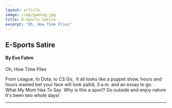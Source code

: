 ```yaml
---
layout: article
image: /img/gaming.jpg
title: E-Sports Satire
excerpt: "Oh, How Time Flies"
---
```


<h2>E-Sports Satire</h2>
<h4>By Eve Fabre</h4>

Oh, How Time Flies

From League, to Dota, to CS Go, 
It all looks like a puppet show,
hours and hours wasted
bet your face will look pallid,
3 a.m. and an essay to go.  	
What My Mom Has To Say 
Why is this a sport?
Go outside and enjoy nature
It's been two whole days!

<hr >

